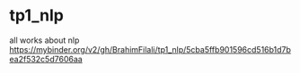 # tp1_nlp
all works about nlp 
https://mybinder.org/v2/gh/BrahimFilali/tp1_nlp/5cba5ffb901596cd516b1d7bea2f532c5d7606aa
